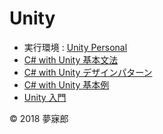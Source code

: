 # Unity

* 実行環境 : [Unity Personal](https://store.unity.com/ja/products/unity-personal?_ga=2.202349265.1394476263.1522127300-1125506677.1522127300) 
* [C# with Unity 基本文法](https://github.com/TakashiNishimura/HelloWorld/blob/master/languages/C%23Unity/C%23Unity_reference.md)
* [C# with Unity デザインパターン](https://github.com/TakashiNishimura/HelloWorld/blob/master/languages/C%23Unity/C%23Unity_pattern.md)
* [C# with Unity 基本例](https://github.com/TakashiNishimura/Unity/tree/master/examples)
* [Unity 入門](https://github.com/TakashiNishimura/Unity/tree/master/introduction)

© 2018 夢寐郎